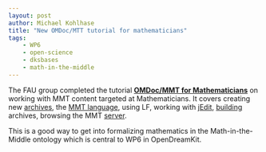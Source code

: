```yaml
---
layout: post
author: Michael Kohlhase
title: "New OMDoc/MTT tutorial for mathematicians"
tags:
    - WP6
    - open-science
    - dksbases
    - math-in-the-middle
---
```

The FAU group completed the tutorial **[OMDoc/MMT for Mathematicians](https://gl.mathhub.info/Tutorials/Mathematicians/blob/master/tutorial/mmt-math-tutorial.pdf)** on working with MMT content targeted at Mathematicians. It covers creating new [archives](http://uniformal.github.io/doc/applications/archives.html), the [MMT language](http://uniformal.github.io/doc/language/), using LF, working with [jEdit](http://uniformal.github.io/doc/applications/jedit.html), [building](http://uniformal.github.io/doc/applications/building.html) archives, browsing the MMT [server](http://uniformal.github.io/doc/applications/server.html).

This is a good way to get into formalizing mathematics in the Math-in-the-Middle ontology which is central to WP6 in OpenDreamKit.

